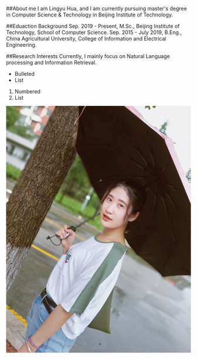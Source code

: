 ##About me
I am Lingyu Hua, and I am currently pursuing master's degree in Computer Science & Technology in Beijing Institute of Technology.

##Eduaction Background
Sep. 2019 - Present, M.Sc., Beijing Institute of Technology, School of Computer Science. Sep. 2015 - July 2019, B.Eng., China Agricultural University, College of Information and Electrical Engineering.

##Research Interests
Currently, I mainly focus on Natural Language processing and Information Retrieval.

- Bulleted
- List

1. Numbered
2. List


![Image](IMG_PITU_20180717_215508.jpg)
